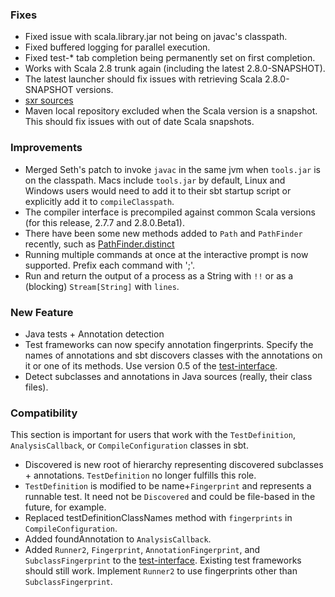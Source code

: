 ### Fixes
* Fixed issue with scala.library.jar not being on javac's classpath.
* Fixed buffered logging for parallel execution.
* Fixed test-* tab completion being permanently set on first completion.
* Works with Scala 2.8 trunk again (including the latest 2.8.0-SNAPSHOT).
* The latest launcher should fix issues with retrieving Scala 2.8.0-SNAPSHOT versions.
* [sxr sources](http://simple-build-tool.googlecode.com/svn/artifacts/latest/sxr/index.html)
* Maven local repository excluded when the Scala version is a snapshot.  This should fix issues with out of date Scala snapshots.

### Improvements
* Merged Seth's patch to invoke `javac` in the same jvm when `tools.jar` is on the classpath.  Macs include `tools.jar` by default, Linux and Windows users would need to add it to their sbt startup script or explicitly add it to `compileClasspath`.
* The compiler interface is precompiled against common Scala versions (for this release, 2.7.7 and 2.8.0.Beta1).
* There have been some new methods added to `Path` and `PathFinder` recently, such as [PathFinder.distinct](http://simple-build-tool.googlecode.com/svn/artifacts/latest/api/sbt/PathFinder.html#distinct)
* Running multiple commands at once at the interactive prompt is now supported.  Prefix each command with ';'.
* Run and return the output of a process as a String with `!!` or as a (blocking) `Stream[String]` with `lines`.

### New Feature
* Java tests + Annotation detection
 * Test frameworks can now specify annotation fingerprints.  Specify the names of annotations and sbt discovers classes with the annotations on it or one of its methods.  Use version 0.5 of the [test-interface](http://github.com/harrah/test-interface).
 * Detect subclasses and annotations in Java sources (really, their class files).

### Compatibility
This section is important for users that work with the `TestDefinition`, `AnalysisCallback`, or `CompileConfiguration` classes in sbt.

* Discovered is new root of hierarchy representing discovered subclasses + annotations.  `TestDefinition` no longer fulfills this role.
* `TestDefinition` is modified to be name+`Fingerprint` and represents a runnable test.  It need not be `Discovered` and could be file-based in the future, for example.
* Replaced testDefinitionClassNames method with `fingerprints` in `CompileConfiguration`.
* Added foundAnnotation to `AnalysisCallback`.
* Added `Runner2`, `Fingerprint`, `AnnotationFingerprint`, and `SubclassFingerprint` to the [test-interface](http://github.com/harrah/test-interface).  Existing test frameworks should still work.  Implement `Runner2` to use fingerprints other than `SubclassFingerprint`.

